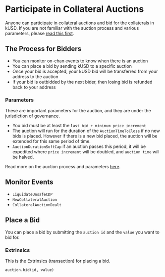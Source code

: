 # Participate in Collateral Auctions

Anyone can participate in collateral auctions and bid for the collaterals in kUSD. If you are not familiar with the auction process and various parameters, please [read this first](https://wiki.acala.network/karura/defi-hub/kusd-stablecoin/stability-and-liquidation/liquidation#liquidate-on-collateral-auction).

## The Process for Bidders

* You can monitor on-chan events to know when there is an auction
* You can place a bid by sending kUSD to a specific auction
* Once your bid is accepted, your kUSD bid will be transferred from your address to the auction
* If your bid is outbidded by the next bider, then losing bid is refunded back to your address

### Parameters&#x20;

These are important parameters for the auction, and they are under the jurisdiction of governance.&#x20;

* You bid must be at least the `last bid + minimum price increment`&#x20;
* The auction will run for the duration of the `AuctionTimeToClose` if no new bids is placed. However if there is a new bid placed, the auction will be extended for this same period of time.
* `AuctionDurationSoftCap` if an auction passes this period, it will be expedited where `price increment` will be doubled, and `auction time` will be halved.&#x20;

Read more on the auction process and parameters [here](liquidation.md#liquidate-on-collateral-auction).

## Monitor Events

* `LiquidateUnsafeCDP`
* `NewCollateralAuction`
* `CollateralAuctionDealt`&#x20;

## Place a Bid

You can place a bid by submitting the `auction id` and the `value` you want to bid for.&#x20;

### Extrinsics

This is the Extrinsics (transaction) for placing a bid.

```
auction.bid(id, value)
```

